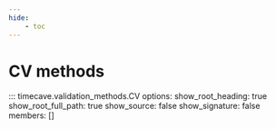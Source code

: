 ```yaml
---
hide:
    - toc
---
```


# CV methods

::: timecave.validation_methods.CV
    options:
        show_root_heading: true
        show_root_full_path: true
        show_source: false
        show_signature: false
        members: []